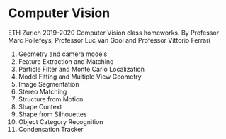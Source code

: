 # Computer Vision
ETH Zurich 2019-2020 Computer Vision class homeworks.
By Professor Marc Pollefeys, Professor Luc Van Gool and Professor Vittorio Ferrari

1. Geometry and camera models
2. Feature Extraction and Matching
3. Particle Filter and Monte Carlo Localization	
4. Model Fitting and Multiple View Geometry	
5. Image Segmentation
6. Stereo Matching	
7. Structure from Motion	
8. Shape Context	
9. Shape from Silhouettes
10. Object Category Recognition	
11. Condensation Tracker	
